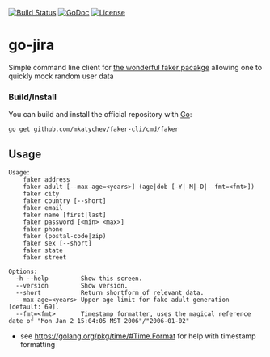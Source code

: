 [![Build Status](https://travis-ci.org/go-jira/jira.svg?branch=master)](https://travis-ci.org/go-jira/jira)
[![GoDoc](https://godoc.org/github.com/go-jira/jira?status.svg)](https://godoc.org/github.com/go-jira/jira)
[![License](https://img.shields.io/badge/License-Apache%202.0-blue.svg)](https://opensource.org/licenses/Apache-2.0)

# go-jira

Simple command line client for [the wonderful faker pacakge](https://godoc.org/syreclabs.com/go/faker#pkg-constants) allowing one to quickly mock random user data

### Build/Install

You can build and install the official repository with [Go](https://golang.org/dl/):

	go get github.com/mkatychev/faker-cli/cmd/faker

## Usage

```
Usage:
	faker address
	faker adult [--max-age=<years>] (age|dob [-Y|-M|-D|--fmt=<fmt>])
	faker city
	faker country [--short]
	faker email
	faker name [first|last]
	faker password [<min> <max>]
	faker phone
	faker (postal-code|zip)
	faker sex [--short]
	faker state
	faker street

Options:
  -h --help         Show this screen.
  --version         Show version.
  --short           Return shortform of relevant data.
  --max-age=<years> Upper age limit for fake adult generation [default: 69].
  --fmt=<fmt>       Timestamp formatter, uses the magical reference date of "Mon Jan 2 15:04:05 MST 2006"/"2006-01-02"
```

* see https://golang.org/pkg/time/#Time.Format for help with timestamp formatting

